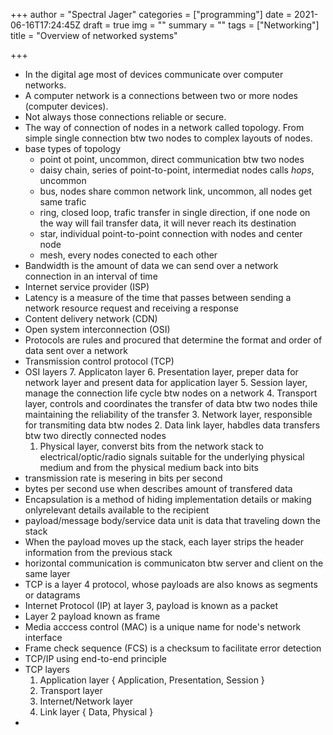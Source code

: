+++
author = "Spectral Jager"
categories = ["programming"]
date = 2021-06-16T17:24:45Z
draft = true
img = ""
summary = ""
tags = ["Networking"]
title = "Overview of networked systems"

+++
- In the digital age most of devices communicate over computer networks. 
- A computer network is a connections between two or more nodes (computer devices). 
- Not always those connections reliable or secure.
- The way of connection of nodes in a network called topology. From simple single connection btw two nodes to complex layouts of nodes.
- base types of topology
	- point ot point, uncommon, direct communication btw two nodes
    - daisy chain, series of point-to-point, intermediat nodes calls *hops*, uncommon
    - bus, nodes share common network link, uncommon, all nodes get same trafic
    - ring, closed loop, trafic transfer in single direction, if one node on the way will fail transfer data, it will never reach its destination
    - star, individual point-to-point connection with nodes and center node 
    - mesh, every nodes conected to each other
- Bandwidth is the amount of data we can send over a network connection in an interval of time
- Internet service provider (ISP)
- Latency is a measure of the time that passes between sending a network resource request and receiving a response
- Content delivery network (CDN)
- Open system interconnection (OSI)
- Protocols are rules and procured that determine the format and order of data sent over a network
- Transmission control protocol (TCP)
- OSI layers
	7. Applicaton layer
    6. Presentation layer, preper data for network layer and present data for application layer
    5. Session layer, manage the connection life cycle btw nodes on a network
    4. Transport layer, controls and coordinates the transfer of data btw two nodes thile maintaining the reliability of the transfer
    3. Network layer, responsible for transmiting data btw nodes
    2. Data link layer, habdles data transfers btw two directly connected nodes
    1. Physical layer, converst bits from the network stack to electrical/optic/radio signals suitable for the underlying physical medium and from the physical medium back into bits
- transmission rate is mesering in bits per second
- bytes per second use when describes amount of transfered data
- Encapsulation is a method of hiding implementation details or making onlyrelevant details available to the recipient
- payload/message body/service data unit is data that traveling down the stack
- When the payload moves up the stack, each layer strips the header information from the previous stack
- horizontal communication is communicaton btw server and client on the same layer
- TCP is a layer 4 protocol, whose payloads are also knows as segments or datagrams
- Internet Protocol (IP) at layer 3, payload is known as a packet
- Layer 2 payload known as frame
- Media acccess control (MAC) is a unique name for node's network interface
- Frame check sequence (FCS) is a checksum to facilitate error detection
- TCP/IP using end-to-end principle
- TCP layers
	1. Application layer { Application, Presentation, Session }
    2. Transport layer
    3. Internet/Network layer
    4. Link layer { Data, Physical }
-     
